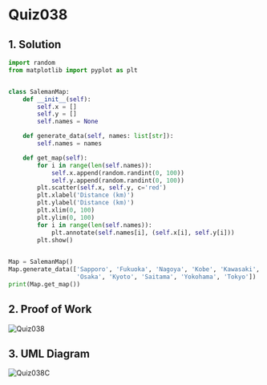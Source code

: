 # Quiz038

## 1. Solution

```.py
import random
from matplotlib import pyplot as plt


class SalemanMap:
    def __init__(self):
        self.x = []
        self.y = []
        self.names = None

    def generate_data(self, names: list[str]):
        self.names = names

    def get_map(self):
        for i in range(len(self.names)):
            self.x.append(random.randint(0, 100))
            self.y.append(random.randint(0, 100))
        plt.scatter(self.x, self.y, c='red')
        plt.xlabel('Distance (km)')
        plt.ylabel('Distance (km)')
        plt.xlim(0, 100)
        plt.ylim(0, 100)
        for i in range(len(self.names)):
            plt.annotate(self.names[i], (self.x[i], self.y[i]))
        plt.show()
            

Map = SalemanMap()
Map.generate_data(['Sapporo', 'Fukuoka', 'Nagoya', 'Kobe', 'Kawasaki',
                   'Osaka', 'Kyoto', 'Saitama', 'Yokohama', 'Tokyo'])
print(Map.get_map())
```
## 2. Proof of Work

![Quiz038](https://github.com/AntGra25/unit3-CS24/assets/142757981/7abb4847-7fff-4b96-92f2-8ba51b96c815)


## 3. UML Diagram

![Quiz038C](https://github.com/AntGra25/unit3-CS24/assets/142757981/1617703e-24bc-4042-97ba-66aad2611234)

